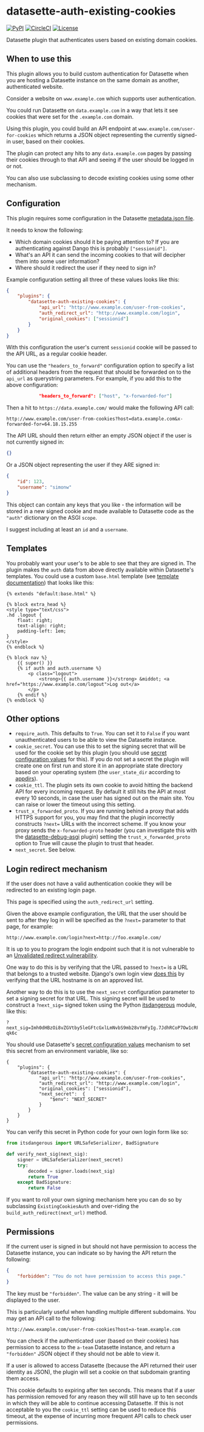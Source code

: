 # datasette-auth-existing-cookies

[![PyPI](https://img.shields.io/pypi/v/datasette-auth-existing-cookies.svg)](https://pypi.org/project/datasette-auth-existing-cookies/)
[![CircleCI](https://circleci.com/gh/simonw/datasette-auth-existing-cookies.svg?style=svg)](https://circleci.com/gh/simonw/datasette-auth-existing-cookies)
[![License](https://img.shields.io/badge/license-Apache%202.0-blue.svg)](https://google.com/simonw/datasette-auth-existing-cookies/blob/master/LICENSE)

Datasette plugin that authenticates users based on existing domain cookies.

## When to use this

This plugin allows you to build custom authentication for Datasette when you are hosting a Datasette instance on the same domain as another, authenticated website.

Consider a website on `www.example.com` which supports user authentication.

You could run Datasette on `data.example.com` in a way that lets it see cookies that were set for the `.example.com` domain.

Using this plugin, you could build an API endpoint at `www.example.com/user-for-cookies` which returns a JSON object representing the currently signed-in user, based on their cookies.

The plugin can protect any hits to any `data.example.com` pages by passing their cookies through to that API and seeing if the user should be logged in or not.

You can also use subclassing to decode existing cookies using some other mechanism.

## Configuration

This plugin requires some configuration in the Datasette [metadata.json file](https://datasette.readthedocs.io/en/stable/plugins.html#plugin-configuration).

It needs to know the following:

* Which domain cookies should it be paying attention to? If you are authenticating against Dango this is probably `["sessionid"]`.
* What's an API it can send the incoming cookies to that will decipher them into some user information?
* Where should it redirect the user if they need to sign in?

Example configuration setting all three of these values looks like this:

```json
{
    "plugins": {
        "datasette-auth-existing-cookies": {
            "api_url": "http://www.example.com/user-from-cookies",
            "auth_redirect_url": "http://www.example.com/login",
            "original_cookies": ["sessionid"]
        }
    }
}
```

With this configuration the user's current `sessionid` cookie will be passed to the API URL, as a regular cookie header.

You can use the `"headers_to_forward"` configuration option to specify a list of additional headers from the request that should be forwarded on to the `api_url` as querystring parameters. For example, if you add this to the above configuration:

```json
            "headers_to_forward": ["host", "x-forwarded-for"]
```

Then a hit to `https://data.example.com/` would make the following API call:

    http://www.example.com/user-from-cookies?host=data.example.com&x-forwarded-for=64.18.15.255

The API URL should then return either an empty JSON object if the user is not currently signed in:

```json
{}
```

Or a JSON object representing the user if they ARE signed in:

```json
{
    "id": 123,
    "username": "simonw"
}
```

This object can contain any keys that you like - the information will be stored in a new signed cookie and made available to Datasette code as the `"auth"` dictionary on the ASGI `scope`.

I suggest including at least an `id` and a `username`.

## Templates

You probably want your user's to be able to see that they are signed in. The plugin makes the `auth` data from above directly available within Datasette's templates. You could use a custom `base.html` template (see [template documentation](https://datasette.readthedocs.io/en/stable/custom_templates.html#custom-templates)) that looks like this:

```html+django
{% extends "default:base.html" %}

{% block extra_head %}
<style type="text/css">
.hd .logout {
    float: right;
    text-align: right;
    padding-left: 1em;
}
</style>
{% endblock %}

{% block nav %}
    {{ super() }}
    {% if auth and auth.username %}
        <p class="logout">
            <strong>{{ auth.username }}</strong> &middot; <a href="https://www.example.com/logout">Log out</a>
        </p>
    {% endif %}
{% endblock %}
```

## Other options

- `require_auth`. This defaults to `True`. You can set it to `False` if you want unauthenticated users to be able to view the Datasette instance.
- `cookie_secret`. You can use this to set the signing secret that will be used for the cookie set by this plugin (you should use [secret configuration values](https://datasette.readthedocs.io/en/stable/plugins.html#secret-configuration-values) for this). If you do not set a secret the plugin will create one on first run and store it in an appropriate state directory based on your operating system (the `user_state_dir` according to [appdirs](https://pypi.org/project/appdirs/)).
- `cookie_ttl`. The plugin sets its own cookie to avoid hitting the backend API for every incoming request. By default it still hits the API at most every 10 seconds, in case the user has signed out on the main site. You can raise or lower the timeout using this setting.
- `trust_x_forwarded_proto`. If you are running behind a proxy that adds HTTPS support for you, you may find that the plugin incorrectly constructs `?next=` URLs with the incorrect scheme. If you know your proxy sends the `x-forwarded-proto` header (you can investigate this with the [datasette-debug-asgi](https://github.com/simonw/datasette-debug-asgi) plugin) setting the `trust_x_forwarded_proto` option to True will cause the plugin to trust that header.
- `next_secret`. See below.

## Login redirect mechanism

If the user does not have a valid authentication cookie they will be redirected to an existing login page.

This page is specified using the `auth_redirect_url` setting.

Given the above example configuration, the URL that the user should be sent to after they log in will be specified as the `?next=` parameter to that page, for example:

    http://www.example.com/login?next=http://foo.example.com/

It is up to you to program the login endpoint such that it is not vulnerable to an [Unvalidated redirect vulnerability](https://cheatsheetseries.owasp.org/cheatsheets/Unvalidated_Redirects_and_Forwards_Cheat_Sheet.html).

One way to do this is by verifying that the URL passed to `?next=` is a URL that belongs to a trusted website. Django's own login view [does this](https://github.com/django/django/blob/50cf183d219face91822c75fa0a15fe2fe3cb32d/django/contrib/auth/views.py#L69-L80) by verifying that the URL hostname is on an approved list.

Another way to do this is to use the `next_secret` configuration parameter to set a signing secret for that URL. This signing secret will be used to construct a `?next_sig=` signed token using the Python [itsdangerous](https://pythonhosted.org/itsdangerous/) module, like this:

    ?next_sig=Imh0dHBzOi8vZGVtby5leGFtcGxlLmNvbS9mb28vYmFyIg.7JdhRCoP7Ow1cRF1ZVengC-qk6c

You should use Datasette's [secret configuration values](https://datasette.readthedocs.io/en/stable/plugins.html#secret-configuration-values) mechanism to set this secret from an environment variable, like so:

    {
        "plugins": {
            "datasette-auth-existing-cookies": {
                "api_url": "http://www.example.com/user-from-cookies",
                "auth_redirect_url": "http://www.example.com/login",
                "original_cookies": ["sessionid"],
                "next_secret":  {
                    "$env": "NEXT_SECRET"
                }
            }
        }
    }

You can verify this secret in Python code for your own login form like so:

```python
from itsdangerous import URLSafeSerializer, BadSignature

def verify_next_sig(next_sig):
    signer = URLSafeSerializer(next_secret)
    try:
        decoded = signer.loads(next_sig)
        return True
    except BadSignature:
        return False
```

If you want to roll your own signing mechanism here you can do so by subclassing `ExistingCookiesAuth` and over-riding the `build_auth_redirect(next_url)` method.

## Permissions

If the current user is signed in but should not have permission to access the Datasette instance, you can indicate so by having the API return the following:

```json
{
    "forbidden": "You do not have permission to access this page."
}
```

The key must be `"forbidden"`. The value can be any string - it will be displayed to the user.

This is particularly useful when handling multiple different subdomains. You may get an API call to the following:

    http://www.example.com/user-from-cookies?host=a-team.example.com

You can check if the authenticated user (based on their cookies) has permission to access to the `a-team` Datasette instance, and return a `"forbidden"` JSON object if they should not be able to view it.

If a user is allowed to access Datasette (because the API returned their user identity as JSON), the plugin will set a cookie on that subdomain granting them access.

This cookie defaults to expiring after ten seconds. This means that if a user has permission removed for any reason they will still have up to ten seconds in which they will be able to continue accessing Datasette. If this is not acceptable to you the `cookie_ttl` setting can be used to reduce this timeout, at the expense of incurring more frequent API calls to check user permissions.
